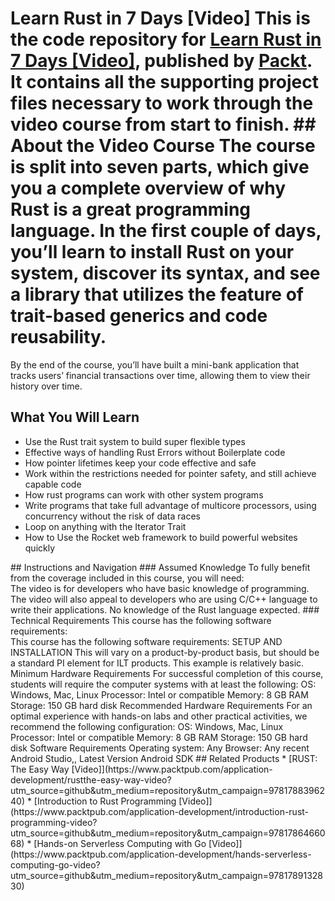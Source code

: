 # Learn Rust in 7 Days [Video] This is the code repository for [Learn Rust in 7 Days [Video]](https://www.packtpub.com/application-development/learn-rust-7-days-video?utm_source=github&utm_medium=repository&utm_campaign=9781789805499), published by [Packt](https://www.packtpub.com/?utm_source=github). It contains all the supporting project files necessary to work through the video course from start to finish. ## About the Video Course The course is split into seven parts, which give you a complete overview of why Rust is a great programming language. In the first couple of days, you’ll learn to install Rust on your system, discover its syntax, and see a library that utilizes the feature of trait-based generics and code reusability. 
By the end of the course, you’ll have built a mini-bank application that tracks users’ financial transactions over time, allowing them to view their history over time.
<H2>What You Will Learn</H2> <DIV class=book-info-will-learn-text> <UL> <LI>Use the Rust trait system to build super flexible types  <LI>Effective ways of handling Rust Errors without Boilerplate code  <LI>How pointer lifetimes keep your code effective and safe  <LI>Work within the restrictions needed for pointer safety, and still achieve capable code  <LI>How rust programs can work with other system programs  <LI>Write programs that take full advantage of multicore processors, using concurrency without the risk of data races  <LI>Loop on anything with the Iterator Trait  <LI>How to Use the Rocket web framework to build powerful websites quickly </LI></UL></DIV>
## Instructions and Navigation ### Assumed Knowledge To fully benefit from the coverage included in this course, you will need:<br/> The video is for developers who have basic knowledge of programming. The video will also appeal to developers who are using C/C++ language to write their applications. No knowledge of the Rust language expected.
### Technical Requirements This course has the following software requirements:<br/> This course has the following software requirements: SETUP AND INSTALLATION This will vary on a product-by-product basis, but should be a standard PI element for ILT products. This example is relatively basic.
Minimum Hardware Requirements For successful completion of this course, students will require the computer systems with at least the following:
OS: Windows, Mac, Linux
Processor: Intel or compatible
Memory: 8 GB RAM
Storage: 150 GB hard disk
Recommended Hardware Requirements For an optimal experience with hands-on labs and other practical activities, we recommend the following configuration:
OS: Windows, Mac, Linux
Processor: Intel or compatible
Memory: 8 GB RAM
Storage: 150 GB hard disk
Software Requirements
Operating system: Any
Browser: Any recent
Android Studio,, Latest Version
Android SDK
## Related Products * [RUST: The Easy Way [Video]](https://www.packtpub.com/application-development/rustthe-easy-way-video?utm_source=github&utm_medium=repository&utm_campaign=9781788396240)
* [Introduction to Rust Programming [Video]](https://www.packtpub.com/application-development/introduction-rust-programming-video?utm_source=github&utm_medium=repository&utm_campaign=9781786466068)
* [Hands-on Serverless Computing with Go [Video]](https://www.packtpub.com/application-development/hands-serverless-computing-go-video?utm_source=github&utm_medium=repository&utm_campaign=9781789132830)

